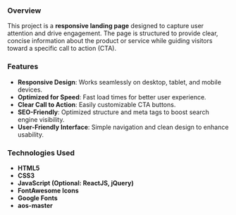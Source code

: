 ### Overview
This project is a **responsive landing page** designed to capture user attention and drive engagement. The page is structured to provide clear, concise information about the product or service while guiding visitors toward a specific call to action (CTA).

### Features
- **Responsive Design**: Works seamlessly on desktop, tablet, and mobile devices.
- **Optimized for Speed**: Fast load times for better user experience.
- **Clear Call to Action**: Easily customizable CTA buttons.
- **SEO-Friendly**: Optimized structure and meta tags to boost search engine visibility.
- **User-Friendly Interface**: Simple navigation and clean design to enhance usability.

### Technologies Used
- **HTML5**
- **CSS3**
- **JavaScript (Optional: ReactJS, jQuery)**
- **FontAwesome Icons**
- **Google Fonts**
- **aos-master**
